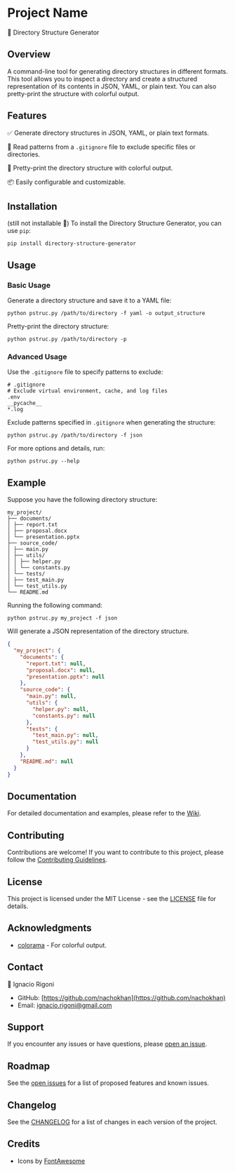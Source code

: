 # Project Name

📂 Directory Structure Generator

## Overview

A command-line tool for generating directory structures in different formats. This tool allows you to inspect a directory and create a structured representation of its contents in JSON, YAML, or plain text. You can also pretty-print the structure with colorful output.

## Features

✅ Generate directory structures in JSON, YAML, or plain text formats.

📝 Read patterns from a `.gitignore` file to exclude specific files or directories.

🎨 Pretty-print the directory structure with colorful output.

📦 Easily configurable and customizable.

## Installation
(still not installable 🫠) 
To install the Directory Structure Generator, you can use `pip`:

```
pip install directory-structure-generator
```

## Usage

### Basic Usage

Generate a directory structure and save it to a YAML file:

```
python pstruc.py /path/to/directory -f yaml -o output_structure
```

Pretty-print the directory structure:

```
python pstruc.py /path/to/directory -p
```

### Advanced Usage

Use the `.gitignore` file to specify patterns to exclude:

```
# .gitignore
# Exclude virtual environment, cache, and log files
.env
__pycache__
*.log
```

Exclude patterns specified in `.gitignore` when generating the structure:

```
python pstruc.py /path/to/directory -f json
```

For more options and details, run:

```
python pstruc.py --help
```

## Example

Suppose you have the following directory structure:

```
my_project/
├── documents/
│ ├── report.txt
│ ├── proposal.docx
│ └── presentation.pptx
├── source_code/
│ ├── main.py
│ ├── utils/
│ │ ├── helper.py
│ │ └── constants.py
│ └── tests/
│ ├── test_main.py
│ └── test_utils.py
└── README.md
```

Running the following command:
```
python pstruc.py my_project -f json
```

Will generate a JSON representation of the directory structure.

```json
{
  "my_project": {
    "documents": {
      "report.txt": null,
      "proposal.docx": null,
      "presentation.pptx": null
    },
    "source_code": {
      "main.py": null,
      "utils": {
        "helper.py": null,
        "constants.py": null
      },
      "tests": {
        "test_main.py": null,
        "test_utils.py": null
      }
    },
    "README.md": null
  }
}
```


## Documentation

For detailed documentation and examples, please refer to the [Wiki](https://github.com/nachokhan/project-structure/wiki).

## Contributing

Contributions are welcome! If you want to contribute to this project, please follow the [Contributing Guidelines](CONTRIBUTING.md).

## License

This project is licensed under the MIT License - see the [LICENSE](LICENSE) file for details.

## Acknowledgments

- [colorama](https://pypi.org/project/colorama/) - For colorful output.

## Contact

👤 Ignacio Rigoni

- GitHub: [https://github.com/nachokhan](https://github.com/nachokhan)
- Email: ignacio.rigoni@gmail.com

## Support

If you encounter any issues or have questions, please [open an issue](https://github.com/nachokhan/project-structure/issues).

## Roadmap

See the [open issues](https://github.com/nachokhan/project-structure/issues) for a list of proposed features and known issues.

## Changelog

See the [CHANGELOG](CHANGELOG.md) for a list of changes in each version of the project.

## Credits

- Icons by [FontAwesome](https://fontawesome.com/)
